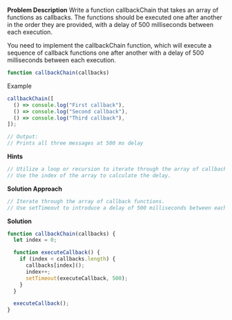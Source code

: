 **Problem Description**
Write a function callbackChain that takes an array of functions as callbacks. The functions should be executed one after another in the order they are provided, with a delay of 500 milliseconds between each execution.

You need to implement the callbackChain function, which will execute a sequence of callback functions one after another with a delay of 500 milliseconds between each execution.

```javascript
function callbackChain(callbacks)
```

Example

```javascript
callbackChain([
  () => console.log("First callback"),
  () => console.log("Second callback"),
  () => console.log("Third callback"),
]);

// Output:
// Prints all three messages at 500 ms delay
```

**Hints**

```javascript
// Utilize a loop or recursion to iterate through the array of callbacks.
// Use the index of the array to calculate the delay.
```

**Solution Approach**

```javascript
// Iterate through the array of callback functions.
// Use setTimeout to introduce a delay of 500 milliseconds between each function execution.
```

**Solution**

```javascript
function callbackChain(callbacks) {
  let index = 0;

  function executeCallback() {
    if (index < callbacks.length) {
      callbacks[index]();
      index++;
      setTimeout(executeCallback, 500);
    }
  }

  executeCallback();
}
```
